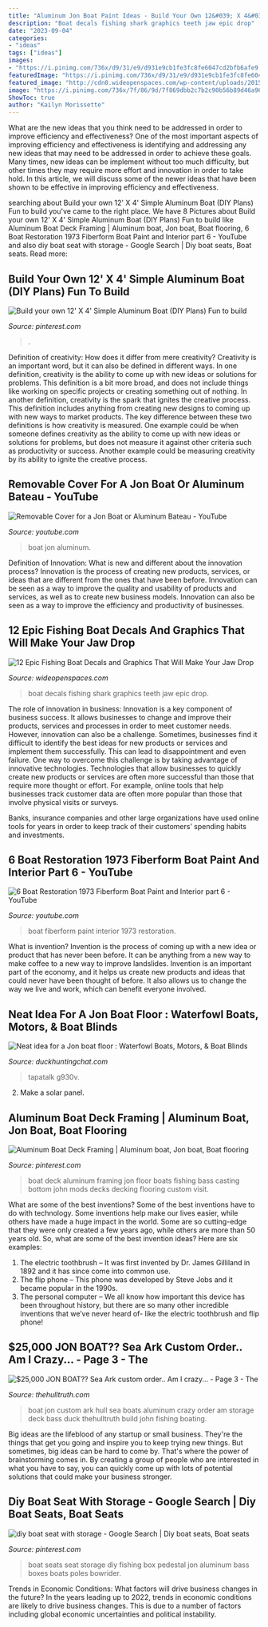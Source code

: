 ```yaml
---
title: "Aluminum Jon Boat Paint Ideas - Build Your Own 12&#039; X 4&#039; Simple Aluminum Boat (diy Plans) Fun To Build"
description: "Boat decals fishing shark graphics teeth jaw epic drop"
date: "2023-09-04"
categories:
- "ideas"
tags: ["ideas"]
images:
- "https://i.pinimg.com/736x/d9/31/e9/d931e9cb1fe3fc8fe6047cd2bfb6afe9.jpg"
featuredImage: "https://i.pinimg.com/736x/d9/31/e9/d931e9cb1fe3fc8fe6047cd2bfb6afe9.jpg"
featured_image: "http://cdn0.wideopenspaces.com/wp-content/uploads/2015/05/1wosdead78vfu9lwordpress.jpg"
image: "https://i.pinimg.com/736x/7f/86/9d/7f869dbb2c7b2c90b56b89d46a967bb1--diy-boat-seats-fishing-poles.jpg"
ShowToc: true
author: "Kailyn Morissette"
---
```



What are the new ideas that you think need to be addressed in order to improve efficiency and effectiveness?
One of the most important aspects of improving efficiency and effectiveness is identifying and addressing any new ideas that may need to be addressed in order to achieve these goals. Many times, new ideas can be implement without too much difficulty, but other times they may require more effort and innovation in order to take hold. In this article, we will discuss some of the newer ideas that have been shown to be effective in improving efficiency and effectiveness.

	

		
searching about Build your own 12&#039; X 4&#039; Simple Aluminum Boat (DIY Plans) Fun to build you've came to the right place. We have 8 Pictures about Build your own 12&#039; X 4&#039; Simple Aluminum Boat (DIY Plans) Fun to build like Aluminum Boat Deck Framing | Aluminum boat, Jon boat, Boat flooring, 6 Boat Restoration 1973 Fiberform Boat Paint and Interior part 6 - YouTube and also diy boat seat with storage - Google Search | Diy boat seats, Boat seats. Read more:
		
    
## Build Your Own 12&#039; X 4&#039; Simple Aluminum Boat (DIY Plans) Fun To Build

<img loading=lazy src="https://i.pinimg.com/736x/d9/31/e9/d931e9cb1fe3fc8fe6047cd2bfb6afe9.jpg" onerror="this.onerror=null;this.src='https://tse2.mm.bing.net/th?id=OIP.WXlnICU_CDLI8iq1sTA9GAHaFj&amp;pid=15.1';" alt="Build your own 12&#039; X 4&#039; Simple Aluminum Boat (DIY Plans) Fun to build">

_Source: pinterest.com_

>. 

	

Definition of creativity: How does it differ from mere creativity?
Creativity is an important word, but it can also be defined in different ways. In one definition, creativity is the ability to come up with new ideas or solutions for problems. This definition is a bit more broad, and does not include things like working on specific projects or creating something out of nothing. In another definition, creativity is the spark that ignites the creative process. This definition includes anything from creating new designs to coming up with new ways to market products. The key difference between these two definitions is how creativity is measured. One example could be when someone defines creativity as the ability to come up with new ideas or solutions for problems, but does not measure it against other criteria such as productivity or success. Another example could be measuring creativity by its ability to ignite the creative process.

    
## Removable Cover For A Jon Boat Or Aluminum Bateau - YouTube

<img loading=lazy src="https://i.ytimg.com/vi/icO1hsOkQ6Q/maxresdefault.jpg" onerror="this.onerror=null;this.src='https://tse2.mm.bing.net/th?id=OIP.0O9hDEp8F17OtDGKuZ2dUgHaEK&amp;pid=15.1';" alt="Removable Cover for a Jon Boat or Aluminum Bateau - YouTube">

_Source: youtube.com_

>boat jon aluminum. 

	

Definition of Innovation: What is new and different about the innovation process?
Innovation is the process of creating new products, services, or ideas that are different from the ones that have been before. Innovation can be seen as a way to improve the quality and usability of products and services, as well as to create new business models. Innovation can also be seen as a way to improve the efficiency and productivity of businesses.

    
## 12 Epic Fishing Boat Decals And Graphics That Will Make Your Jaw Drop

<img loading=lazy src="http://cdn0.wideopenspaces.com/wp-content/uploads/2015/05/1wosdead78vfu9lwordpress.jpg" onerror="this.onerror=null;this.src='https://tse2.mm.bing.net/th?id=OIP.JR3OEx1Vsn5PmrI6FTP-IwHaD-&amp;pid=15.1';" alt="12 Epic Fishing Boat Decals and Graphics That Will Make Your Jaw Drop">

_Source: wideopenspaces.com_

>boat decals fishing shark graphics teeth jaw epic drop. 

	

The role of innovation in business:
Innovation is a key component of business success. It allows businesses to change and improve their products, services and processes in order to meet customer needs. However, innovation can also be a challenge. Sometimes, businesses find it difficult to identify the best ideas for new products or services and implement them successfully. This can lead to disappointment and even failure.
One way to overcome this challenge is by taking advantage of innovative technologies. Technologies that allow businesses to quickly create new products or services are often more successful than those that require more thought or effort. For example, online tools that help businesses track customer data are often more popular than those that involve physical visits or surveys.

Banks, insurance companies and other large organizations have used online tools for years in order to keep track of their customers’ spending habits and investments.

    
## 6 Boat Restoration 1973 Fiberform Boat Paint And Interior Part 6 - YouTube

<img loading=lazy src="http://i1.ytimg.com/vi/ynYg9C5Gb-s/maxresdefault.jpg" onerror="this.onerror=null;this.src='https://tse4.mm.bing.net/th?id=OIP.cuaw7knCyZtrBXk5hMGOAwHaEK&amp;pid=15.1';" alt="6 Boat Restoration 1973 Fiberform Boat Paint and Interior part 6 - YouTube">

_Source: youtube.com_

>boat fiberform paint interior 1973 restoration. 

	

What is invention?
Invention is the process of coming up with a new idea or product that has never been before. It can be anything from a new way to make coffee to a new way to improve landslides. 
Invention is an important part of the economy, and it helps us create new products and ideas that could never have been thought of before. It also allows us to change the way we live and work, which can benefit everyone involved.

    
## Neat Idea For A Jon Boat Floor : Waterfowl Boats, Motors, &amp; Boat Blinds

<img loading=lazy src="https://uploads.tapatalk-cdn.com/20170312/d80ebb9fa2d5bed988b724ee5a2b72b2.jpg" onerror="this.onerror=null;this.src='https://tse4.mm.bing.net/th?id=OIP.tzNeqoM1fpWtcY_q2-CI5QHaNK&amp;pid=15.1';" alt="Neat idea for a Jon boat floor : Waterfowl Boats, Motors, &amp; Boat Blinds">

_Source: duckhuntingchat.com_

>tapatalk g930v. 

	

2. Make a solar panel.

    
## Aluminum Boat Deck Framing | Aluminum Boat, Jon Boat, Boat Flooring

<img loading=lazy src="https://i.pinimg.com/736x/3e/1c/a0/3e1ca037980d551023cfcef8bfa16053.jpg" onerror="this.onerror=null;this.src='https://tse4.mm.bing.net/th?id=OIP.lICrN-lsP2Ps3LAx52_LaQHaJ3&amp;pid=15.1';" alt="Aluminum Boat Deck Framing | Aluminum boat, Jon boat, Boat flooring">

_Source: pinterest.com_

>boat deck aluminum framing jon floor boats fishing bass casting bottom john mods decks decking flooring custom visit. 

	

What are some of the best inventions?
Some of the best inventions have to do with technology. Some inventions help make our lives easier, while others have made a huge impact in the world. Some are so cutting-edge that they were only created a few years ago, while others are more than 50 years old. So, what are some of the best invention ideas? Here are six examples: 
1) The electric toothbrush – It was first invented by Dr. James Gilliland in 1892 and it has since come into common use.
2) The flip phone – This phone was developed by Steve Jobs and it became popular in the 1990s.
3) The personal computer – We all know how important this device has been throughout history, but there are so many other incredible inventions that we’ve never heard of- like the electric toothbrush and flip phone!

    
## $25,000 JON BOAT?? Sea Ark Custom Order.. Am I Crazy... - Page 3 - The

<img loading=lazy src="https://www.thehulltruth.com/attachment.php?attachmentid=309981&amp;stc=1&amp;d=1362611931" onerror="this.onerror=null;this.src='https://tse3.mm.bing.net/th?id=OIP.RL-q8J8cCTnacc1eor-22QHaJ4&amp;pid=15.1';" alt="$25,000 JON BOAT?? Sea Ark custom order.. Am I crazy... - Page 3 - The">

_Source: thehulltruth.com_

>boat jon custom ark hull sea boats aluminum crazy order am storage deck bass duck thehulltruth build john fishing boating. 

	

Big ideas are the lifeblood of any startup or small business. They're the things that get you going and inspire you to keep trying new things. But sometimes, big ideas can be hard to come by. That's where the power of brainstorming comes in. By creating a group of people who are interested in what you have to say, you can quickly come up with lots of potential solutions that could make your business stronger.

    
## Diy Boat Seat With Storage - Google Search | Diy Boat Seats, Boat Seats

<img loading=lazy src="https://i.pinimg.com/736x/7f/86/9d/7f869dbb2c7b2c90b56b89d46a967bb1--diy-boat-seats-fishing-poles.jpg" onerror="this.onerror=null;this.src='https://tse4.mm.bing.net/th?id=OIP.P0lykWlgPR7o5OZQk4IAaAHaH2&amp;pid=15.1';" alt="diy boat seat with storage - Google Search | Diy boat seats, Boat seats">

_Source: pinterest.com_

>boat seats seat storage diy fishing box pedestal jon aluminum bass boxes boats poles bowrider. 

	

Trends in Economic Conditions: What factors will drive business changes in the future?
In the years leading up to 2022, trends in economic conditions are likely to drive business changes. This is due to a number of factors including global economic uncertainties and political instability.

